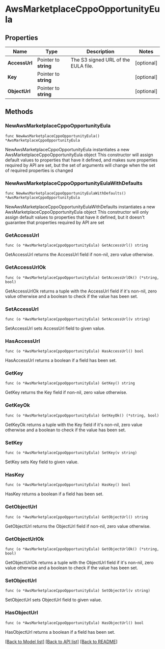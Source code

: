 # AwsMarketplaceCppoOpportunityEula

## Properties

Name | Type | Description | Notes
------------ | ------------- | ------------- | -------------
**AccessUrl** | Pointer to **string** | The S3 signed URL of the EULA file. | [optional] 
**Key** | Pointer to **string** |  | [optional] 
**ObjectUrl** | Pointer to **string** |  | [optional] 

## Methods

### NewAwsMarketplaceCppoOpportunityEula

`func NewAwsMarketplaceCppoOpportunityEula() *AwsMarketplaceCppoOpportunityEula`

NewAwsMarketplaceCppoOpportunityEula instantiates a new AwsMarketplaceCppoOpportunityEula object
This constructor will assign default values to properties that have it defined,
and makes sure properties required by API are set, but the set of arguments
will change when the set of required properties is changed

### NewAwsMarketplaceCppoOpportunityEulaWithDefaults

`func NewAwsMarketplaceCppoOpportunityEulaWithDefaults() *AwsMarketplaceCppoOpportunityEula`

NewAwsMarketplaceCppoOpportunityEulaWithDefaults instantiates a new AwsMarketplaceCppoOpportunityEula object
This constructor will only assign default values to properties that have it defined,
but it doesn't guarantee that properties required by API are set

### GetAccessUrl

`func (o *AwsMarketplaceCppoOpportunityEula) GetAccessUrl() string`

GetAccessUrl returns the AccessUrl field if non-nil, zero value otherwise.

### GetAccessUrlOk

`func (o *AwsMarketplaceCppoOpportunityEula) GetAccessUrlOk() (*string, bool)`

GetAccessUrlOk returns a tuple with the AccessUrl field if it's non-nil, zero value otherwise
and a boolean to check if the value has been set.

### SetAccessUrl

`func (o *AwsMarketplaceCppoOpportunityEula) SetAccessUrl(v string)`

SetAccessUrl sets AccessUrl field to given value.

### HasAccessUrl

`func (o *AwsMarketplaceCppoOpportunityEula) HasAccessUrl() bool`

HasAccessUrl returns a boolean if a field has been set.

### GetKey

`func (o *AwsMarketplaceCppoOpportunityEula) GetKey() string`

GetKey returns the Key field if non-nil, zero value otherwise.

### GetKeyOk

`func (o *AwsMarketplaceCppoOpportunityEula) GetKeyOk() (*string, bool)`

GetKeyOk returns a tuple with the Key field if it's non-nil, zero value otherwise
and a boolean to check if the value has been set.

### SetKey

`func (o *AwsMarketplaceCppoOpportunityEula) SetKey(v string)`

SetKey sets Key field to given value.

### HasKey

`func (o *AwsMarketplaceCppoOpportunityEula) HasKey() bool`

HasKey returns a boolean if a field has been set.

### GetObjectUrl

`func (o *AwsMarketplaceCppoOpportunityEula) GetObjectUrl() string`

GetObjectUrl returns the ObjectUrl field if non-nil, zero value otherwise.

### GetObjectUrlOk

`func (o *AwsMarketplaceCppoOpportunityEula) GetObjectUrlOk() (*string, bool)`

GetObjectUrlOk returns a tuple with the ObjectUrl field if it's non-nil, zero value otherwise
and a boolean to check if the value has been set.

### SetObjectUrl

`func (o *AwsMarketplaceCppoOpportunityEula) SetObjectUrl(v string)`

SetObjectUrl sets ObjectUrl field to given value.

### HasObjectUrl

`func (o *AwsMarketplaceCppoOpportunityEula) HasObjectUrl() bool`

HasObjectUrl returns a boolean if a field has been set.


[[Back to Model list]](../README.md#documentation-for-models) [[Back to API list]](../README.md#documentation-for-api-endpoints) [[Back to README]](../README.md)


